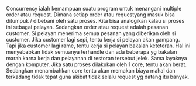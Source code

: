 Concurrency ialah kemampuan suatu program untuk menangani multiple order atau request. Dimana setiap order atau requestyang masuk bisa ditumpuk / dibebani oleh satu proses.
Kita bisa analogikan kalau si proses ini sebagai pelayan. Sedangkan order atau request adalah pesanan customer. Si pelayan menerima semua pesanan yang diberikan oleh si customer. Jika customer lagi sepi, tentu kerja si pelayan akan gampang. Tapi jika customer lagi rame, tentu kerja si pelayan bakalan keteteran. Hal ini menyebabkan tidak semuanya terhandle dan ada beberapa yg bakalan marah karna kerja dan pelayanan di restoran tersebut jelek. Sama layaknya dengan komputer. Jika satu proses dilakukan oleh 1 core, tentu akan berat. Sedangkan menambahkan core tentu akan memakan biaya mahal dan terkadang tidak tepat guna akibat tidak selalu request yg datang itu banyak.